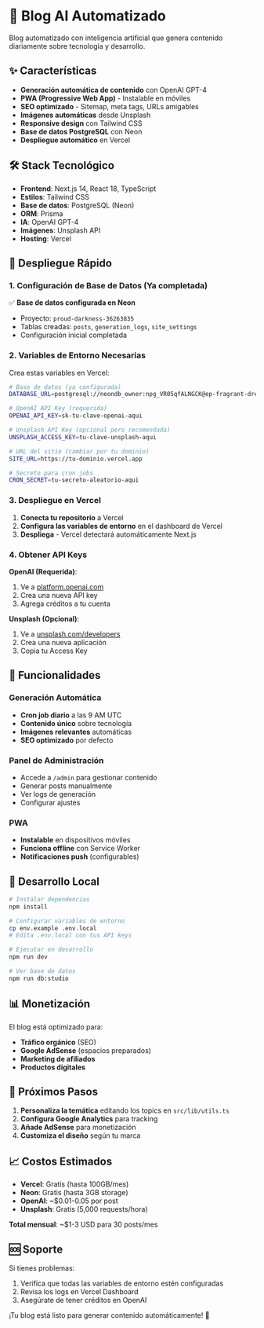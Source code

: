 # 🚀 Blog AI Automatizado

Blog automatizado con inteligencia artificial que genera contenido diariamente sobre tecnología y desarrollo.

## ✨ Características

- **Generación automática de contenido** con OpenAI GPT-4
- **PWA (Progressive Web App)** - Instalable en móviles
- **SEO optimizado** - Sitemap, meta tags, URLs amigables
- **Imágenes automáticas** desde Unsplash
- **Responsive design** con Tailwind CSS
- **Base de datos PostgreSQL** con Neon
- **Despliegue automático** en Vercel

## 🛠️ Stack Tecnológico

- **Frontend**: Next.js 14, React 18, TypeScript
- **Estilos**: Tailwind CSS
- **Base de datos**: PostgreSQL (Neon)
- **ORM**: Prisma
- **IA**: OpenAI GPT-4
- **Imágenes**: Unsplash API
- **Hosting**: Vercel

## 🚀 Despliegue Rápido

### 1. Configuración de Base de Datos (Ya completada)
✅ **Base de datos configurada en Neon**
- Proyecto: `proud-darkness-36263835`
- Tablas creadas: `posts`, `generation_logs`, `site_settings`
- Configuración inicial completada

### 2. Variables de Entorno Necesarias

Crea estas variables en Vercel:

```bash
# Base de datos (ya configurada)
DATABASE_URL=postgresql://neondb_owner:npg_VR05qfALNGCK@ep-fragrant-dream-acuele7g-pooler.sa-east-1.aws.neon.tech/neondb?sslmode=require

# OpenAI API Key (requerida)
OPENAI_API_KEY=sk-tu-clave-openai-aqui

# Unsplash API Key (opcional pero recomendada)
UNSPLASH_ACCESS_KEY=tu-clave-unsplash-aqui

# URL del sitio (cambiar por tu dominio)
SITE_URL=https://tu-dominio.vercel.app

# Secreto para cron jobs
CRON_SECRET=tu-secreto-aleatorio-aqui
```

### 3. Despliegue en Vercel

1. **Conecta tu repositorio** a Vercel
2. **Configura las variables de entorno** en el dashboard de Vercel
3. **Despliega** - Vercel detectará automáticamente Next.js

### 4. Obtener API Keys

**OpenAI (Requerida)**:
1. Ve a [platform.openai.com](https://platform.openai.com/api-keys)
2. Crea una nueva API key
3. Agrega créditos a tu cuenta

**Unsplash (Opcional)**:
1. Ve a [unsplash.com/developers](https://unsplash.com/developers)
2. Crea una nueva aplicación
3. Copia tu Access Key

## 📱 Funcionalidades

### Generación Automática
- **Cron job diario** a las 9 AM UTC
- **Contenido único** sobre tecnología
- **Imágenes relevantes** automáticas
- **SEO optimizado** por defecto

### Panel de Administración
- Accede a `/admin` para gestionar contenido
- Generar posts manualmente
- Ver logs de generación
- Configurar ajustes

### PWA
- **Instalable** en dispositivos móviles
- **Funciona offline** con Service Worker
- **Notificaciones push** (configurables)

## 🔧 Desarrollo Local

```bash
# Instalar dependencias
npm install

# Configurar variables de entorno
cp env.example .env.local
# Edita .env.local con tus API keys

# Ejecutar en desarrollo
npm run dev

# Ver base de datos
npm run db:studio
```

## 📊 Monetización

El blog está optimizado para:
- **Tráfico orgánico** (SEO)
- **Google AdSense** (espacios preparados)
- **Marketing de afiliados**
- **Productos digitales**

## 🎯 Próximos Pasos

1. **Personaliza la temática** editando los topics en `src/lib/utils.ts`
2. **Configura Google Analytics** para tracking
3. **Añade AdSense** para monetización
4. **Customiza el diseño** según tu marca

## 📈 Costos Estimados

- **Vercel**: Gratis (hasta 100GB/mes)
- **Neon**: Gratis (hasta 3GB storage)
- **OpenAI**: ~$0.01-0.05 por post
- **Unsplash**: Gratis (5,000 requests/hora)

**Total mensual**: ~$1-3 USD para 30 posts/mes

## 🆘 Soporte

Si tienes problemas:
1. Verifica que todas las variables de entorno estén configuradas
2. Revisa los logs en Vercel Dashboard
3. Asegúrate de tener créditos en OpenAI

¡Tu blog está listo para generar contenido automáticamente! 🎉
